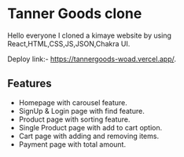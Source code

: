 # Tanner Goods clone

Hello everyone I cloned a kimaye website by using React,HTML,CSS,JS,JSON,Chakra UI.

Deploy link:- https://tannergoods-woad.vercel.app/.


## Features

- Homepage with carousel feature.
- SignUp & Login page with find feature.
- Product page with sorting feature.
- Single Product page with add to cart option.
- Cart page with adding and removing items.
- Payment page with total amount.


